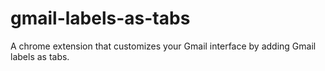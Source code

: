 # gmail-labels-as-tabs
A chrome extension that customizes your Gmail interface by adding Gmail labels as tabs.
